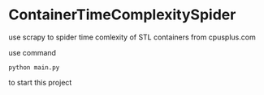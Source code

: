 # ContainerTimeComplexitySpider
use scrapy to spider time comlexity of STL containers from cpusplus.com

use command
```
python main.py
```
to start this project
